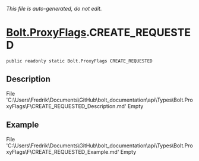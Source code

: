 *This file is auto-generated, do not edit.*

# [Bolt.ProxyFlags](Types/Bolt.ProxyFlags.md).CREATE_REQUESTED
`public readonly static Bolt.ProxyFlags CREATE_REQUESTED`
## Description
File 'C:\Users\Fredrik\Documents\GitHub\bolt_documentation\api\Types\Bolt.ProxyFlags\F\CREATE_REQUESTED_Description.md' Empty
## Example
File 'C:\Users\Fredrik\Documents\GitHub\bolt_documentation\api\Types\Bolt.ProxyFlags\F\CREATE_REQUESTED_Example.md' Empty
